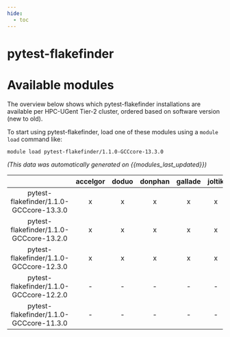 ```yaml
---
hide:
  - toc
---
```


pytest-flakefinder
==================

# Available modules


The overview below shows which pytest-flakefinder installations are available per HPC-UGent Tier-2 cluster, ordered based on software version (new to old).

To start using pytest-flakefinder, load one of these modules using a `module load` command like:

```shell
module load pytest-flakefinder/1.1.0-GCCcore-13.3.0
```

*(This data was automatically generated on {{modules_last_updated}})*

| |accelgor|doduo|donphan|gallade|joltik|litleo|shinx|
| :---: | :---: | :---: | :---: | :---: | :---: | :---: | :---: |
|pytest-flakefinder/1.1.0-GCCcore-13.3.0|x|x|x|x|x|x|x|
|pytest-flakefinder/1.1.0-GCCcore-13.2.0|x|x|x|x|x|x|x|
|pytest-flakefinder/1.1.0-GCCcore-12.3.0|x|x|x|x|x|x|x|
|pytest-flakefinder/1.1.0-GCCcore-12.2.0|-|-|-|-|-|x|x|
|pytest-flakefinder/1.1.0-GCCcore-11.3.0|-|-|-|-|-|x|x|
